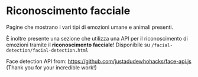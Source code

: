 # Riconoscimento facciale

Pagine che mostrano i vari tipi di emozioni umane e animali presenti.

È inoltre presente una sezione che utilizza una API per il riconoscimento di emozioni tramite il **riconoscimento facciale**! Disponibile su `/facial-detection/facial-detection.html`

Face detection API from: https://github.com/justadudewhohacks/face-api.js (Thank you for your incredible work!)